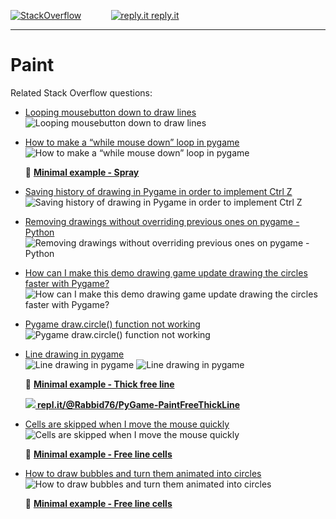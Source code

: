 [![StackOverflow](https://stackexchange.com/users/flair/7322082.png)](https://stackoverflow.com/users/5577765/rabbid76?tab=profile) &nbsp;&nbsp;&nbsp;&nbsp;&nbsp;&nbsp;&nbsp;&nbsp;&nbsp;&nbsp; [![reply.it](../../resource/logo/Repl_it_logo_80.png) reply.it](https://repl.it/repls/folder/PyGame%20Examples)

---

# Paint

Related Stack Overflow questions:

- [Looping mousebutton down to draw lines](https://stackoverflow.com/questions/55477799/looping-mousebutton-down-to-draw-lines/55478174#55478174)  
  ![Looping mousebutton down to draw lines](https://i.stack.imgur.com/3qL0b.gif)

- [How to make a “while mouse down” loop in pygame](https://stackoverflow.com/questions/54666587/how-to-make-a-while-mouse-down-loop-in-pygame/54667247#54667247)  
  ![How to make a “while mouse down” loop in pygame](https://i.stack.imgur.com/G4RML.gif)

  :scroll: **[Minimal example - Spray](../../examples/minimal_examples/pygame_minimal_paint_spray.py)**

- [Saving history of drawing in Pygame in order to implement Ctrl Z](https://stackoverflow.com/questions/61295811/saving-history-of-drawing-in-pygame-in-order-to-implement-ctrl-z/61296440#61296440)  
![Saving history of drawing in Pygame in order to implement Ctrl Z](https://i.stack.imgur.com/snmsK.gif)

- [Removing drawings without overriding previous ones on pygame -Python](https://stackoverflow.com/questions/61309564/removing-drawings-without-overriding-previous-ones-on-pygame-python/61310016#61310016)  
  ![Removing drawings without overriding previous ones on pygame -Python](https://i.stack.imgur.com/xChjD.gif)

- [How can I make this demo drawing game update drawing the circles faster with Pygame?](https://stackoverflow.com/questions/60284620/how-can-i-make-this-demo-drawing-game-update-drawing-the-circles-faster-with-pyg/60285364#60285364)  
  ![How can I make this demo drawing game update drawing the circles faster with Pygame?](https://i.stack.imgur.com/mojlK.gif)

- [Pygame draw.circle() function not working](https://stackoverflow.com/questions/76399215/pygame-draw-circle-function-not-working/76399238#76399238)  
  ![Pygame draw.circle() function not working](https://i.stack.imgur.com/2Hy5n.gif)
  
- [Line drawing in pygame](https://stackoverflow.com/questions/66491982/line-drawing-in-pygame/66492121#66492121)  
  ![Line drawing in pygame](https://i.stack.imgur.com/1UvQk.png)
  ![Line drawing in pygame](https://i.stack.imgur.com/m5pRI.gif)

  :scroll: **[Minimal example - Thick free line](../../examples/minimal_examples/pygame_minimal_paint_free_line_1.py)**

  **[![](https://i.stack.imgur.com/5jD0C.png) repl.it/@Rabbid76/PyGame-PaintFreeThickLine](https://replit.com/@Rabbid76/PyGame-PaintFreeThickLine#main.py)**

- [Cells are skipped when I move the mouse quickly](https://stackoverflow.com/questions/68566210/cells-are-skipped-when-i-move-the-mouse-quickly/68566665#68566665)  
  ![Cells are skipped when I move the mouse quickly](https://i.stack.imgur.com/3Em7F.gif)  

  :scroll: **[Minimal example - Free line cells](../../examples/minimal_examples/pygame_minimal_paint_free_line_2.py)**

- [How to draw bubbles and turn them animated into circles](https://stackoverflow.com/questions/73055748/how-to-draw-bubbles-and-turn-them-animated-into-circles/73128299#73128299)  
  ![How to draw bubbles and turn them animated into circles](https://i.stack.imgur.com/Ig8ZS.gif)

  :scroll: **[Minimal example - Free line cells](../../examples/minimal_examples/pygame_minimal_paint_bubbl_animate_circle.py)**


